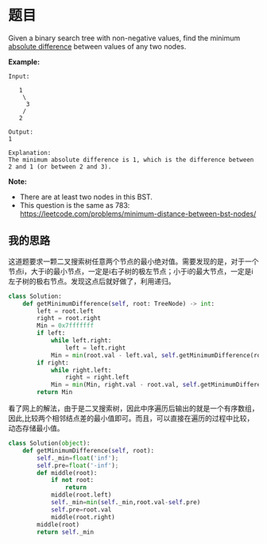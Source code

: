 # 题目

Given a binary search tree with non-negative values, find the minimum [absolute difference](https://en.wikipedia.org/wiki/Absolute_difference) between values of any two nodes.

**Example:**

```
Input:

   1
    \
     3
    /
   2

Output:
1

Explanation:
The minimum absolute difference is 1, which is the difference between 2 and 1 (or between 2 and 3).
```

 

**Note:**

- There are at least two nodes in this BST.
- This question is the same as 783: https://leetcode.com/problems/minimum-distance-between-bst-nodes/

## 我的思路

这道题要求一颗二叉搜索树任意两个节点的最小绝对值。需要发现的是，对于一个节点i，大于i的最小节点，一定是i右子树的极左节点；小于i的最大节点，一定是i左子树的极右节点。发现这点后就好做了，利用递归。

```python
class Solution:
    def getMinimumDifference(self, root: TreeNode) -> int:
        left = root.left
        right = root.right
        Min = 0x7fffffff
        if left:
            while left.right:
                left = left.right
            Min = min(root.val - left.val, self.getMinimumDifference(root.left))
        if right:
            while right.left:
                right = right.left
            Min = min(Min, right.val - root.val, self.getMinimumDifference(root.right))
        return Min
```

看了网上的解法，由于是二叉搜索树，因此中序遍历后输出的就是一个有序数组，因此,比较两个相邻结点差的最小值即可。而且，可以直接在遍历的过程中比较，动态存储最小值。

```python
class Solution(object):
    def getMinimumDifference(self, root):
        self._min=float('inf');
        self.pre=float('-inf');
        def middle(root):
            if not root:
                return
            middle(root.left)      
            self._min=min(self._min,root.val-self.pre)
            self.pre=root.val
            middle(root.right)
        middle(root)
        return self._min
```

